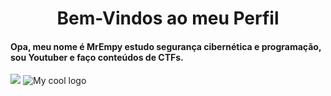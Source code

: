 <h1 align="center">Bem-Vindos ao meu Perfil</h1>
<h4>Opa, meu nome é MrEmpy estudo segurança cibernética e programação, sou Youtuber e faço conteúdos de CTFs.</h4>

<img src="https://github-readme-stats.vercel.app/api?username=MrEmpy&show_icons=true&hide_border=true&&count_private=true&include_all_commits=true&theme=radical">
<img src="https://github-readme-stats.vercel.app/api/top-langs/?username=MrEmpy&hide=html,css,javascript&layout=compact&theme=radical" alt="My cool logo"/>

